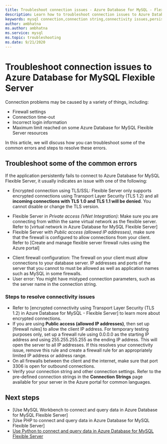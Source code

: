 ```yaml
---
title: Troubleshoot connection issues - Azure Database for MySQL - Flexible Server
description: Learn how to troubleshoot connection issues to Azure Database for MySQL Flexible Server.
keywords: mysql connection,connection string,connectivity issues,persistent error,connection error
author: ambhatna
ms.author: ambhatna
ms.service: mysql
ms.topic: troubleshooting
ms.date: 9/21/2020
---
```


# Troubleshoot connection issues to Azure Database for MySQL Flexible Server

Connection problems may be caused by a variety of things, including:

* Firewall settings
* Connection time-out
* Incorrect login information
* Maximum limit reached on some Azure Database for MySQL Flexible Server resources

In this article, we will discuss how you can troubleshoot some of the common errors and steps to resolve these errors.

## Troubleshoot some of the common errors

If the application persistently fails to connect to Azure Database for MySQL Flexible Server, it usually indicates an issue with one of the following:

* Encrypted connection using TLS/SSL: Flexible Server only supports encrypted connections using Transport Layer Security (TLS 1.2) and all **incoming connections with TLS 1.0 and TLS 1.1 will be denied**. You cannot disable or change the TLS version. 
- Flexible Server in *Private access (VNet Integration)*: Make sure you are connecting from within the same virtual network as the flexible server. Refer to [virtual network in Azure Database for MySQL Flexible Server]<!--(./concepts-networking-virtual-network.md)-->
- Flexible Server with *Public access (allowed IP addresses)*, make sure that the firewall is configured to allow connections from your client. Refer to [Create and manage flexible server firewall rules using the Azure portal]<!--(./how-to-manage-firewall-portal.md)-->
* Client firewall configuration: The firewall on your client must allow connections to your database server. IP addresses and ports of the server that you cannot to must be allowed as well as application names such as MySQL in some firewalls.
* User error: You might have mistyped connection parameters, such as the server name in the connection string.

### Steps to resolve connectivity issues

* Refer to [encrypted connectivity using Transport Layer Security (TLS 1.2) in Azure Database for MySQL - Flexible Server]<!-- FIX ME(./how-to-connect-TLS-SSL.md) --> to learn more about encrypted connections.
* If you are using **Public access (allowed IP addresses)**, then set up [firewall rules]<!-- FIX ME(./how-to-manage-firewall-using-portal.md)--> to allow the client IP address. For temporary testing purposes only, set up a firewall rule using 0.0.0.0 as the starting IP address and using 255.255.255.255 as the ending IP address. This will open the server to all IP addresses. If this resolves your connectivity issue, remove this rule and create a firewall rule for an appropriately limited IP address or address range.
* On all firewalls between the client and the internet, make sure that port 3306 is open for outbound connections.
* Verify your connection string and other connection settings. Refer to the pre-defined connection strings in the **Connection Strings** page available for your server in the Azure portal for common languages.

## Next steps
- [Use MySQL Workbench to connect and query data in Azure Database for MySQL Flexible Server]<!-- FIX ME(./connect-workbench.md)-->
- [Use PHP to connect and query data in Azure Database for MySQL Flexible Server]<!-- FIX ME(./connect-php.md)-->
- [Use Python to connect and query data in Azure Database for MySQL Flexible Server](./connect-python.md)

